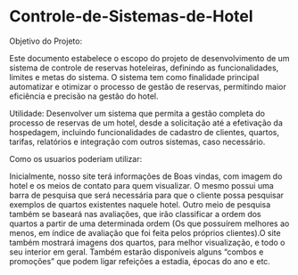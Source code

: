 # Controle-de-Sistemas-de-Hotel

Objetivo do Projeto: 

Este documento estabelece o escopo do projeto de desenvolvimento de um sistema de controle de reservas hoteleiras, definindo as funcionalidades, limites e metas do sistema. O sistema tem como finalidade principal automatizar e otimizar o processo de gestão de reservas, permitindo maior eficiência e precisão na gestão do hotel.

Utilidade: 
Desenvolver um sistema que permita a gestão completa do processo de reservas de um hotel, desde a solicitação até a efetivação da hospedagem, incluindo funcionalidades de cadastro de clientes, quartos, tarifas, relatórios e integração com outros sistemas, caso necessário.

Como os usuarios poderiam utilizar: 

Inicialmente, nosso site terá informações de Boas vindas, com imagem do hotel e os meios de contato para quem visualizar. O mesmo possui uma barra de pesquisa que será necessária para que o cliente possa pesquisar exemplos de quartos existentes naquele hotel. Outro meio de pesquisa também se baseará nas avaliações, que irão classificar a ordem dos quartos a partir de uma determinada ordem (Os que possuírem melhores ao menos, em índice de avaliação que foi feita pelos próprios clientes).O site também mostrará imagens dos quartos, para melhor visualização, e todo o seu interior em geral. Também estarão disponíveis alguns “combos e promoções” que podem ligar refeições a estadia, épocas do ano e etc.

